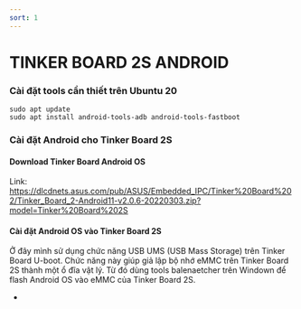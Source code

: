 ```yaml
---
sort: 1
---
```


# TINKER BOARD 2S ANDROID

### Cài đặt tools cần thiết trên Ubuntu 20

```shell
sudo apt update
sudo apt install android-tools-adb android-tools-fastboot
```

### Cài đặt Android cho Tinker Board 2S

#### Download Tinker Board Android OS

Link: https://dlcdnets.asus.com/pub/ASUS/Embedded_IPC/Tinker%20Board%202/Tinker_Board_2-Android11-v2.0.6-20220303.zip?model=Tinker%20Board%202S

#### Cài đặt Android OS vào Tinker Board 2S
Ở đây mình sử dụng chức năng USB UMS (USB Mass Storage) trên Tinker Board U-boot. Chức năng này giúp giả lập bộ nhớ eMMC
trên Tinker Board 2S thành một ổ đĩa vật lý. Từ đó dùng tools balenaetcher trên Windown để flash Android OS vào eMMC của
Tinker Board 2S.

- 





